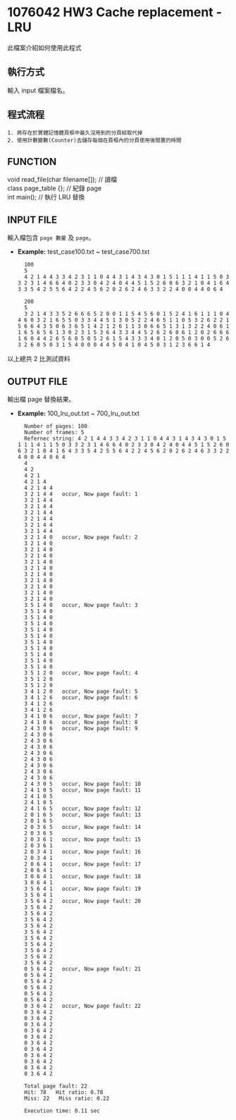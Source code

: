 # 1076042 HW3 Cache replacement - LRU
此檔案介紹如何使用此程式

## 執行方式
輸入 input 檔案檔名。

## 程式流程
	1. 將存在於實體記憶體頁框中最久沒用到的分頁給取代掉
	2. 使用計數變數(Counter)去儲存每個在頁框內的分頁使用後閒置的時間

## FUNCTION
void read_file(char filename[]); // 讀檔  
class page_table {};  // 紀錄 page  
int main(); // 執行 LRU 替換  

## INPUT FILE
輸入檔包含 `page 數量` 及 `page`。
* **Example:** test_case100.txt ~ test_case700.txt  

		100
 	 	5
  		4 2 1 4 4 3 3 4 2 3 1 1 0 4 4 3 1 4 3 4 3 0 1 5 1 1 1 4 1 1 5 0 3 3 2 3 1 4 6 6 4 0 2 3 3 0 4 2 4 0 4 4 5 1 5 2 6 0 6 3 2 1 0 4 1 6 4 3 3 5 4 2 5 5 6 4 2 2 4 5 6 2 0 2 6 2 4 6 3 3 2 2 4 0 0 4 4 0 6 4
   
		200
		5
		3 2 1 4 3 3 5 2 6 6 6 5 2 0 0 1 1 5 4 5 6 0 1 5 2 4 1 6 1 1 1 0 4 4 6 0 3 2 1 6 5 5 0 3 3 4 4 5 1 3 0 5 2 2 4 6 5 1 1 0 5 3 2 6 2 2 1 5 6 6 4 3 5 0 6 3 6 5 1 4 2 1 2 6 1 1 3 0 6 6 5 1 3 1 3 2 2 4 0 6 1 1 6 5 6 5 6 1 3 0 2 3 1 5 3 6 4 3 3 4 4 5 2 6 2 6 0 6 1 2 0 2 6 6 6 1 6 0 4 4 2 6 5 6 0 5 0 5 2 6 1 5 4 3 3 3 4 0 1 2 0 5 0 3 0 0 5 2 6 3 2 6 0 5 0 3 1 5 4 0 0 0 4 4 5 0 4 1 0 4 5 0 3 1 2 3 6 6 1 4

以上總共 2 比測試資料

## OUTPUT FILE
輸出檔 page 替換結果。
* **Example:** 100_lru_out.txt ~ 700_lru_out.txt  

		Number of pages: 100
		Number of frames: 5
		Refernec string: 4 2 1 4 4 3 3 4 2 3 1 1 0 4 4 3 1 4 3 4 3 0 1 5 1 1 1 4 1 1 5 0 3 3 2 3 1 4 6 6 4 0 2 3 3 0 4 2 4 0 4 4 5 1 5 2 6 0 6 3 2 1 0 4 1 6 4 3 3 5 4 2 5 5 6 4 2 2 4 5 6 2 0 2 6 2 4 6 3 3 2 2 4 0 0 4 4 0 6 4 
		4     
		4 2    
		4 2 1   
		4 2 1 4  
		4 2 1 4 4 
		3 2 1 4 4 	occur, Now page fault: 1
		3 2 1 4 4 
		3 2 1 4 4 
		3 2 1 4 4 
		3 2 1 4 4 
		3 2 1 4 4 
		3 2 1 4 4 
		3 2 1 4 0 	occur, Now page fault: 2
		3 2 1 4 0 
		3 2 1 4 0 
		3 2 1 4 0 
		3 2 1 4 0 
		3 2 1 4 0 
		3 2 1 4 0 
		3 2 1 4 0 
		3 2 1 4 0 
		3 2 1 4 0 
		3 2 1 4 0 
		3 5 1 4 0 	occur, Now page fault: 3
		3 5 1 4 0 
		3 5 1 4 0 
		3 5 1 4 0 
		3 5 1 4 0 
		3 5 1 4 0 
		3 5 1 4 0 
		3 5 1 4 0 
		3 5 1 4 0 
		3 5 1 4 0 
		3 5 1 4 0 
		3 5 1 2 0 	occur, Now page fault: 4
		3 5 1 2 0 
		3 5 1 2 0 
		3 4 1 2 0 	occur, Now page fault: 5
		3 4 1 2 6 	occur, Now page fault: 6
		3 4 1 2 6 
		3 4 1 2 6 
		3 4 1 0 6 	occur, Now page fault: 7
		2 4 1 0 6 	occur, Now page fault: 8
		2 4 3 0 6 	occur, Now page fault: 9
		2 4 3 0 6 
		2 4 3 0 6 
		2 4 3 0 6 
		2 4 3 0 6 
		2 4 3 0 6 
		2 4 3 0 6 
		2 4 3 0 6 
		2 4 3 0 6 
		2 4 3 0 5 	occur, Now page fault: 10
		2 4 1 0 5 	occur, Now page fault: 11
		2 4 1 0 5 
		2 4 1 0 5 
		2 4 1 6 5 	occur, Now page fault: 12
		2 0 1 6 5 	occur, Now page fault: 13
		2 0 1 6 5 
		2 0 3 6 5 	occur, Now page fault: 14
		2 0 3 6 5 
		2 0 3 6 1 	occur, Now page fault: 15
		2 0 3 6 1 
		2 0 3 4 1 	occur, Now page fault: 16
		2 0 3 4 1 
		2 0 6 4 1 	occur, Now page fault: 17
		2 0 6 4 1 
		3 0 6 4 1 	occur, Now page fault: 18
		3 0 6 4 1 
		3 5 6 4 1 	occur, Now page fault: 19
		3 5 6 4 1 
		3 5 6 4 2 	occur, Now page fault: 20
		3 5 6 4 2 
		3 5 6 4 2 
		3 5 6 4 2 
		3 5 6 4 2 
		3 5 6 4 2 
		3 5 6 4 2 
		3 5 6 4 2 
		3 5 6 4 2 
		3 5 6 4 2 
		3 5 6 4 2 
		0 5 6 4 2 	occur, Now page fault: 21
		0 5 6 4 2 
		0 5 6 4 2 
		0 5 6 4 2 
		0 5 6 4 2 
		0 5 6 4 2 
		0 3 6 4 2 	occur, Now page fault: 22
		0 3 6 4 2 
		0 3 6 4 2 
		0 3 6 4 2 
		0 3 6 4 2 
		0 3 6 4 2 
		0 3 6 4 2 
		0 3 6 4 2 
		0 3 6 4 2 
		0 3 6 4 2 
		0 3 6 4 2 
		0 3 6 4 2 

		Total page fault: 22
		Hit: 78   Hit ratio: 0.78
		Miss: 22   Miss ratio: 0.22

		Execution time: 0.11 sec
